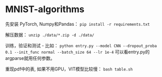 # MNIST-algorithms

先安装 PyTorch, Numpy和Pandas：
`pip install -r requirements.txt`

解压数据：
`unzip ./data/*.zip -d ./data/`

训练，验证和测试 - 比如：
`python entry.py --model CNN --dropout_proba 0.1 --init_func normal --batch_size 64 --lr 1e-4`
可以看entry.py的argparse就用任何参数。

重现pdf中的表, 如果不用GPU，VIT模型比较慢：
`bash table.sh`
